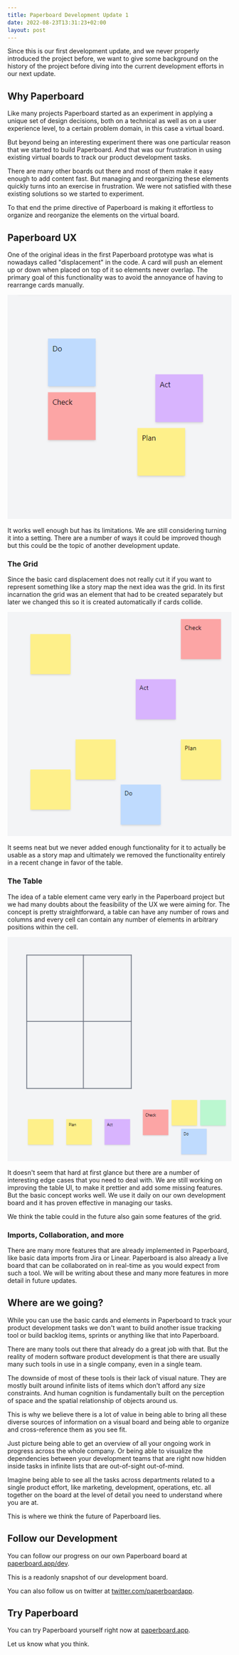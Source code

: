 ```yaml
---
title: Paperboard Development Update 1
date: 2022-08-23T13:31:23+02:00
layout: post
---
```


Since this is our first development update, and we never properly introduced the project
before, we want to give some background on the history of the project before diving into
the current development efforts in our next update.

## Why Paperboard

Like many projects Paperboard started as an experiment in applying a unique set of
design decisions, both on a technical as well as on a user experience level, to a certain
problem domain, in this case a virtual board.

But beyond being an interesting experiment there was one particular reason that we started to build Paperboard.
And that was our frustration in using existing virtual boards to track our product development tasks.

There are many other boards out there and most of them make it easy enough to add content fast.
But managing and reorganizing these elements quickly turns into an exercise in frustration.
We were not satisfied with these existing solutions so we started to experiment.

To that end the prime directive of Paperboard is making it effortless to organize and reorganize
the elements on the virtual board.

## Paperboard UX

One of the original ideas in the first Paperboard prototype was what is nowadays called
"displacement" in the code.
A card will push an element up or down when placed on top of it so elements never overlap.
The primary goal of this functionality was to avoid the annoyance of having to rearrange cards manually.

![displacement example](/assets/displacement-example.gif)

It works well enough but has its limitations.
We are still considering turning it into a setting.
There are a number of ways it could be improved though but this could be the topic of another development update.

### The Grid

Since the basic card displacement does not really cut it if you want to represent something like a story map
the next idea was the grid.
In its first incarnation the grid was an element that had to be created separately but later we changed
this so it is created automatically if cards collide.

![grid demo](/assets/grid-demo.gif)

It seems neat but we never added enough functionality for it to actually be usable as a story map and ultimately
we removed the functionality entirely in a recent change in favor of the table.

### The Table

The idea of a table element came very early in the Paperboard project but we had many doubts about the feasibility of the UX we were aiming for. The concept is pretty straightforward, a table can have any number of rows and columns
and every cell can contain any number of elements in arbitrary positions within the cell.

![table demo](/assets/table-demo.gif)

It doesn't seem that hard at first glance but there are a number of interesting edge cases that you need to deal with.
We are still working on improving the table UI, to make it prettier and add some missing features.
But the basic concept works well. We use it daily on our own development board and it has proven effective
in managing our tasks.

We think the table could in the future also gain some features of the grid.

### Imports, Collaboration, and more

There are many more features that are already implemented in Paperboard, like basic data imports from Jira or Linear.
Paperboard is also already a live board that can be collaborated on in real-time as you would expect from such a tool.
We will be writing about these and many more features in more detail in future updates.

## Where are we going?

While you can use the basic cards and elements in Paperboard to track your product development tasks
we don't want to build another issue tracking tool or build backlog items, sprints or anything like
that into Paperboard.

There are many tools out there that already do a great job with that.
But the reality of modern software product development is that there are usually many such tools
in use in a single company, even in a single team.

The downside of most of these tools is their lack of visual nature.
They are mostly built around infinite lists of items which don't afford any size constraints.
And human cognition is fundamentally built on the perception of space and the spatial relationship of objects around us.

This is why we believe there is a lot of value in being able to bring all these diverse sources of information
on a visual board and being able to organize and cross-reference them as you see fit.

Just picture being able to get an overview of all your ongoing work in progress across the whole company.
Or being able to visualize the dependencies between your development teams that are right now hidden inside
tasks in infinite lists that are out-of-sight out-of-mind.

Imagine being able to see all the tasks across departments related to a single product effort,
like marketing, development, operations, etc. all together on the board at the level of detail you need
to understand where you are at.

This is where we think the future of Paperboard lies.

## Follow our Development

You can follow our progress on our own Paperboard board at [paperboard.app/dev](https://paperboard.app/dev).

This is a readonly snapshot of our development board.

You can also follow us on twitter at [twitter.com/paperboardapp](https://twitter.com/paperboardapp).

## Try Paperboard

You can try Paperboard yourself right now at [paperboard.app](https://paperboard.app).

Let us know what you think.
